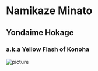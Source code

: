 # Namikaze Minato
## Yondaime Hokage
### a.k.a Yellow Flash of Konoha

![picture](https://cache.desktopnexus.com/thumbseg/1590/1590036-bigthumbnail.jpg)

